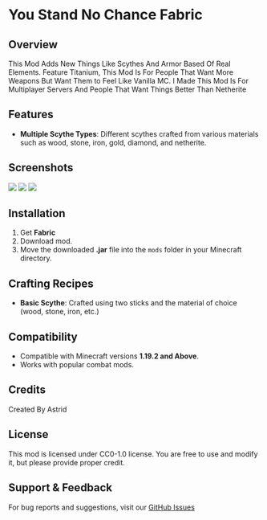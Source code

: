 # You Stand No Chance Fabric

## Overview
This Mod Adds New Things Like Scythes And Armor Based Of Real Elements. Feature Titanium, This Mod Is For People That Want More Weapons But Want Them to Feel Like Vanilla MC. I Made This Mod Is For Multiplayer Servers And People That Want Things Better Than Netherite

## Features
- **Multiple Scythe Types**: Different scythes crafted from various materials such as wood, stone, iron, gold, diamond, and netherite.

## Screenshots

<img src="https://i.imgur.com/vyvPIIj.png"> <img src="https://cdn.modrinth.com/data/3HyN4uFO/images/4d336d79e8dc24be95e5d6ea90743da73b049b17.png"> <img src="https://cdn.modrinth.com/data/3HyN4uFO/images/3632e41dc880e5c40c8a6df67e4250999085c646.png">

## Installation
1. Get **Fabric**
2. Download mod.
3. Move the downloaded **.jar** file into the `mods` folder in your Minecraft directory.

## Crafting Recipes
- **Basic Scythe**: Crafted using two sticks and the material of choice (wood, stone, iron, etc.) 

## Compatibility
- Compatible with Minecraft versions **1.19.2 and Above**.
- Works with popular combat mods.

## Credits
Created By Astrid

## License
This mod is licensed under CC0-1.0 license. You are free to use and modify it, but please provide proper credit.

## Support & Feedback
For bug reports and suggestions, visit our [GitHub Issues](https://github.com/astridiol/You-Stand-No-Chance-Fabric/issues) 


